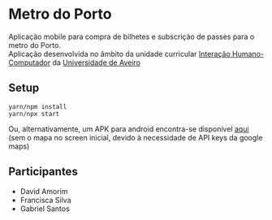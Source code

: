 # Metro do Porto

Aplicação mobile para compra de bilhetes e subscrição de passes para o metro do Porto. \
Aplicação desenvolvida no âmbito da unidade curricular [Interação Humano-Computador](https://www.ua.pt/pt/uc/2484) da [Universidade de Aveiro](https://www.ua.pt/)

## Setup

```console
yarn/npm install
yarn/npx start
```

Ou, alternativamente, um APK para android encontra-se disponível [aqui](https://github.com/davidffa/MetrodoPorto/releases/tag/1.0.0-beta) (sem o mapa no screen inicial, devido à necessidade de API keys da google maps)

## Participantes
- David Amorim 
- Francisca Silva 
- Gabriel Santos
